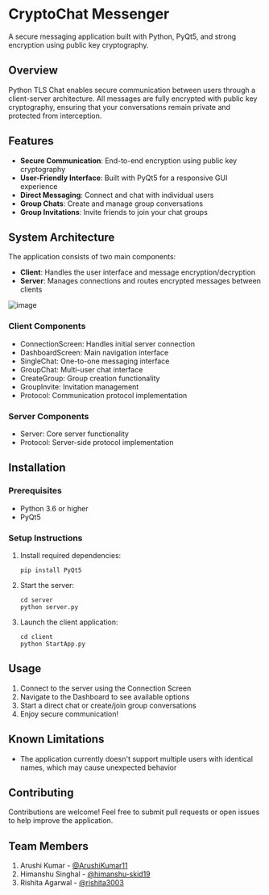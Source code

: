 # CryptoChat Messenger

A secure messaging application built with Python, PyQt5, and strong encryption using public key cryptography.

## Overview

Python TLS Chat enables secure communication between users through a client-server architecture. All messages are fully encrypted with public key cryptography, ensuring that your conversations remain private and protected from interception.

## Features

- **Secure Communication**: End-to-end encryption using public key cryptography
- **User-Friendly Interface**: Built with PyQt5 for a responsive GUI experience
- **Direct Messaging**: Connect and chat with individual users
- **Group Chats**: Create and manage group conversations
- **Group Invitations**: Invite friends to join your chat groups

## System Architecture

The application consists of two main components:
- **Client**: Handles the user interface and message encryption/decryption
- **Server**: Manages connections and routes encrypted messages between clients

![image](https://github.com/user-attachments/assets/2dc00035-2a17-425f-a425-bd8172adad44)

### Client Components
- ConnectionScreen: Handles initial server connection
- DashboardScreen: Main navigation interface
- SingleChat: One-to-one messaging interface
- GroupChat: Multi-user chat interface
- CreateGroup: Group creation functionality
- GroupInvite: Invitation management
- Protocol: Communication protocol implementation

### Server Components
- Server: Core server functionality
- Protocol: Server-side protocol implementation

## Installation

### Prerequisites
- Python 3.6 or higher
- PyQt5

### Setup Instructions

1. Install required dependencies:
   ```
   pip install PyQt5
   ```

2. Start the server:
   ```
   cd server
   python server.py
   ```

3. Launch the client application:
   ```
   cd client
   python StartApp.py
   ```

## Usage

1. Connect to the server using the Connection Screen
2. Navigate to the Dashboard to see available options
3. Start a direct chat or create/join group conversations
4. Enjoy secure communication!

## Known Limitations

- The application currently doesn't support multiple users with identical names, which may cause unexpected behavior

## Contributing

Contributions are welcome! Feel free to submit pull requests or open issues to help improve the application.

## Team Members
1. Arushi Kumar - [@ArushiKumar11](https://github.com/ArushiKumar11)
2. Himanshu Singhal - [@himanshu-skid19](https://github.com/himanshu-skid19)
3. Rishita Agarwal - [@rishita3003](https://github.com/rishita3003)

